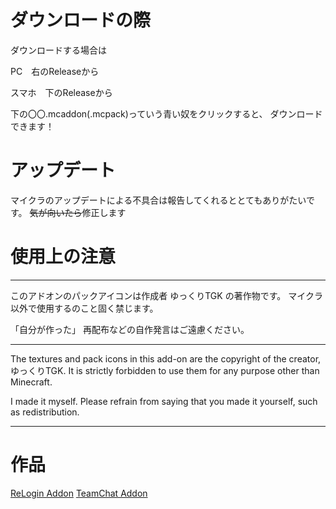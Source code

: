 # ダウンロードの際
ダウンロードする場合は

PC　右のReleaseから

スマホ　下のReleaseから

下の〇〇.mcaddon(.mcpack)っていう青い奴をクリックすると、
ダウンロードできます！

# アップデート
マイクラのアップデートによる不具合は報告してくれるととてもありがたいです。
~~気が向いたら~~修正します

# 使用上の注意
**********************************************************

このアドオンのパックアイコンは作成者 ゆっくりTGK の著作物です。
マイクラ以外で使用するのこと固く禁じます。

「自分が作った」 再配布などの自作発言はご遠慮ください。

**********************************************************

The textures and pack icons in this add-on are the copyright of the creator, ゆっくりTGK.
It is strictly forbidden to use them for any purpose other than Minecraft.

I made it myself. Please refrain from saying that you made it yourself, such as redistribution.

**********************************************************

# 作品
[ReLogin Addon](https://github.com/TAKUTAKU/ReLogin-Addon.git)
[TeamChat Addon](https://github.com/TAKUTAKU/TeamChat-Addon.git)
